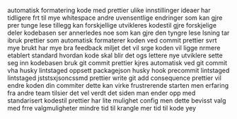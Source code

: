 automatisk formatering kode med prettier ulike innstillinger ideaer har tidligere frt til mye whitespace andre uvensentlige endringer som kan gjre prer tunge lese tillegg kan forskjellige utvikleres kodestil gjre forskjelige deler kodebasen ser annerledes noe som kan gjre den tyngre lese lsning tar ibruk prettier som automatisk formaterer koden ved commit prettier svrt mye brukt har mye bra feedback miljet det vil srge koden vil ligge nrmere etablert standard hvordan kode skal blir det ogs lettere nye utviklere sette seg inn kodebasen bruk git commit prettier kjres automatisk ved git commit vha husky lintstaged oppsett packagejson husky hook precommit lintstaged lintstaged jststsxjsoncssmd prettier write git add consequence prettier vil endre koden din commiter dette kan virke frustrerende starten men erfaring fra andre team tilsier det vel verdt det siden man ender opp med standarisert kodestil prettier har lite mulighet config men dette bevisst valg med frre valgmuligheter mindre tid til krangle mer tid til kode yey